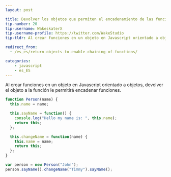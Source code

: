 ```yaml
---
layout: post

title: Devolver los objetos que permiten el encadenamiento de las funciones
tip-number: 20
tip-username: WakeskaterX
tip-username-profile: https://twitter.com/WakeStudio
tip-tldr: Al crear funciones en un objeto en Javascript orientado a objetos, devolver el objeto a la función le permitirá encadenar funciones.

redirect_from:
  - /es_es/return-objects-to-enable-chaining-of-functions/

categories:
    - javascript
    - es_ES
---
```


Al crear funciones en un objeto en Javascript orientado a objetos, devolver el objeto a la función le permitirá encadenar funciones.

```js
function Person(name) {
  this.name = name;

  this.sayName = function() {
    console.log("Hello my name is: ", this.name);
    return this;
  };

  this.changeName = function(name) {
    this.name = name;
    return this;
  };
}

var person = new Person("John");
person.sayName().changeName("Timmy").sayName();
```